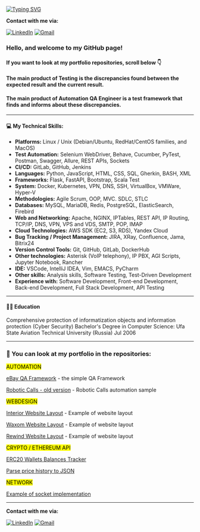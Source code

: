 [![Typing SVG](https://readme-typing-svg.demolab.com?font=Fira+Code&duration=2000&pause=500&vCenter=true&multiline=true&width=435&height=150&lines=Sergei+Riabov;QA%2FSoftware+Engineer;Platform+Architecture;Los+Angeles%2C+California%2C+USA)](https://git.io/typing-svg)

**Contact with me via:**

[![LinkedIn](https://img.shields.io/badge/-LinkedIn-090909?style=for-the-badge&logo=LinkedIn&logoColor=blue)](https://www.linkedin.com/in/sergei-riabov)
[![Gmail](https://img.shields.io/badge/-Email-090909?style=for-the-badge&logo=Gmail&logoColor=rd)](mailto:sergei.riabov.us@gmail.com)

### Hello, and welcome to my GitHub page!

#### If you want to look at my portfolio repositories, scroll below :point_down:

#### The main product of Testing is the discrepancies found between the expected result and the current result.

#### The main product of Automation QA Engineer is a test framework that finds and informs about these discrepancies.

---

#### :computer: My Technical Skills:

- **Platforms:** Linux / Unix (Debian/Ubuntu, RedHat/CentOS families, and MacOS)
- **Test Automation:** Selenium WebDriver, Behave, Cucumber, PyTest, Postman, Swagger, Allure, REST APIs, Sockets
- **CI/CD:** GitLab, GitHub, Jenkins
- **Languages:** Python, JavaScript, HTML, CSS, SQL, Gherkin, BASH, XML
- **Frameworks:** Flask, FastAPI, Bootstrap, Scala Test
- **System:** Docker, Kubernetes, VPN, DNS, SSH, VirtualBox, VMWare, Hyper-V
- **Methodologies:** Agile Scrum, OOP, MVC. SDLC, STLC
- **Databases:** MySQL, MariaDB, Redis, PostgreSQL, ElasticSearch, Firebird
- **Web and Networking:** Apache, NGINX, IPTables, REST API, IP Routing, TCP/IP, DNS, VPN, VPS and VDS, SMTP, POP, IMAP
- **Cloud Technologies:** AWS SDK (EC2, S3, RDS), Yandex Cloud
- **Bug Tracking / Project Management:** JIRA, XRay, Confluence, Jama, Bitrix24
- **Version Control Tools:** Git, GitHub, GitLab, DockerHub
- **Other technologies:** Asterisk (VoIP telephony), IP PBX, AGI Scripts, Jupyter Notebook, Rancher
- **IDE:** VSCode, IntelliJ IDEA, Vim, EMACS, PyCharm
- **Other skills:** Analysis skills, Software Testing, Test-Driven Development
- **Experience with:** Software Development, Front-end Development, Back-end Development, Full Stack Development, API Testing

---

#### :man_student: Education

Comprehensive protection of informatization objects and information protection (Cyber Security)
Bachelor's Degree in Computer Science: Ufa State Aviation Technical University (Russia)
Jul 2006

---

### :briefcase: You can look at my portfolio in the repositories:

<mark>AUTOMATION</mark>

[eBay QA Framework](https://github.com/alfatetan/qa_automation_sample_ebay) - the simple QA Framework

[Robotic Calls - old version](https://github.com/alfatetan/robotron) - Robotic Calls automation sample

<mark>WEBDESIGN</mark>

[Interior Website Layout](https://github.com/alfatetan/html_css_layout_ex_interior) - Example of website layout

[Waxom Website Layout](https://github.com/alfatetan/html_css_layout_ex_waxom) - Example of website layout

[Rewind Website Layout](https://github.com/alfatetan/html_css_layout_ex_rewind) - Example of website layout

<mark>CRYPTO / ETHEREUM API</mark>

[ERC20 Wallets Balances Tracker](https://github.com/alfatetan/erc20_wallets_tracker)

[Parse price history to JSON](https://github.com/alfatetan/get_token_prices_to_json)

<mark>NETWORK</mark>

[Example of socket implementation](https://github.com/alfatetan/sockets_simple)

---

**Contact with me via:**

[![LinkedIn](https://img.shields.io/badge/-LinkedIn-090909?style=for-the-badge&logo=LinkedIn&logoColor=blue)](https://www.linkedin.com/in/sergei-riabov)
[![Gmail](https://img.shields.io/badge/-Email-090909?style=for-the-badge&logo=Gmail&logoColor=rd)](mailto:sergei.riabov.us@gmail.com)

<!--
**alfatetan/Alfatetan** is a ✨ _special_ ✨ repository because its `README.md` (this file) appears on your GitHub profile.

Here are some ideas to get you started:

- 🔭 I’m currently working on ...
- 🌱 I’m currently learning ...
- 👯 I’m looking to collaborate on ...
- 🤔 I’m looking for help with ...
- 💬 Ask me about ...
- 📫 How to reach me: ...
- 😄 Pronouns: ...
- ⚡ Fun fact: ...
-->
